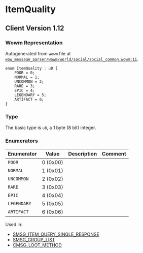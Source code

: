 # ItemQuality
## Client Version 1.12

### Wowm Representation

Autogenerated from `wowm` file at [`wow_message_parser/wowm/world/social/social_common.wowm:11`](https://github.com/gtker/wow_messages/tree/main/wow_message_parser/wowm/world/social/social_common.wowm#L11).

```rust,ignore
enum ItemQuality : u8 {
    POOR = 0;
    NORMAL = 1;
    UNCOMMON = 2;
    RARE = 3;
    EPIC = 4;
    LEGENDARY = 5;
    ARTIFACT = 6;
}
```
### Type
The basic type is `u8`, a 1 byte (8 bit) integer.
### Enumerators
| Enumerator | Value  | Description | Comment |
| --------- | -------- | ----------- | ------- |
| `POOR` | 0 (0x00) |  |  |
| `NORMAL` | 1 (0x01) |  |  |
| `UNCOMMON` | 2 (0x02) |  |  |
| `RARE` | 3 (0x03) |  |  |
| `EPIC` | 4 (0x04) |  |  |
| `LEGENDARY` | 5 (0x05) |  |  |
| `ARTIFACT` | 6 (0x06) |  |  |

Used in:
* [SMSG_ITEM_QUERY_SINGLE_RESPONSE](smsg_item_query_single_response.md)
* [SMSG_GROUP_LIST](smsg_group_list.md)
* [CMSG_LOOT_METHOD](cmsg_loot_method.md)
